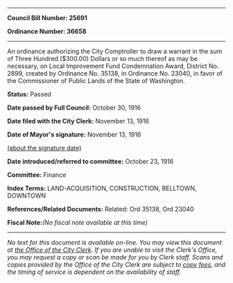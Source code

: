 

********

**Council Bill Number: 25691**
   
**Ordinance Number: 36658**
********

 An ordinance authorizing the City Comptroller to draw a warrant in the sum of Three Hundred ($300.00) Dollars or so much thereof as may be necessary, on Local Improvement Fund Condemnation Award, District No. 2899, created by Ordinance No. 35138, in Ordinance No. 23040, in favor of the Commissioner of Public Lands of the State of Washington.

**Status:** Passed
   
**Date passed by Full Council:** October 30, 1916
   
**Date filed with the City Clerk:** November 13, 1916
   
**Date of Mayor's signature:** November 13, 1916
   
[(about the signature date)](/~public/approvaldate.htm)
   
   
   
**Date introduced/referred to committee:** October 23, 1916
   
**Committee:** Finance
   
   
**Index Terms:** LAND-ACQUISITION, CONSTRUCTION, BELLTOWN, DOWNTOWN

**References/Related Documents:** Related: Ord 35138, Ord 23040

**Fiscal Note:**_(No fiscal note available at this time)_
********

_No text for this document is available on-line. You may view this document at [the Office of the City Clerk](http://www.seattle.gov/leg/clerk/contactUs.htm). If you are unable to visit the Clerk's Office, you may request a copy or scan be made for you by Clerk staff. Scans and copies provided by the Office of the City Clerk are subject to [copy fees](http://clerk.seattle.gov/~public/clerkfees.htm), and the timing of service is dependent on the availability of staff._

